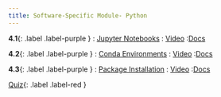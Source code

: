 ```yaml
---
title: Software-Specific Module- Python
---
```


**4.1**{: .label .label-purple }
: [Jupyter Notebooks](#)
   : [Video](#)
      :[Docs](#)

**4.2**{: .label .label-purple }
: [Conda Environments](#)
   : [Video](#)
      :[Docs](#)
      
**4.3**{: .label .label-purple }
: [Package Installation](#)
   : [Video](#)
      :[Docs](#)

[Quiz](#){: .label .label-red }


